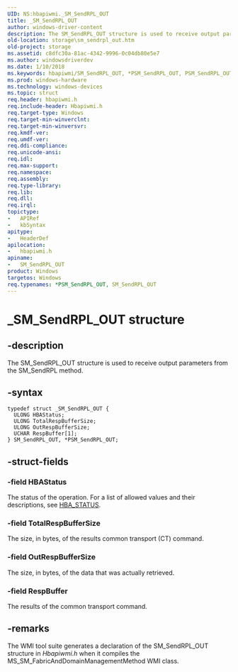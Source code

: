 ```yaml
---
UID: NS:hbapiwmi._SM_SendRPL_OUT
title: _SM_SendRPL_OUT
author: windows-driver-content
description: The SM_SendRPL_OUT structure is used to receive output parameters from the SM_SendRPL method.
old-location: storage\sm_sendrpl_out.htm
old-project: storage
ms.assetid: c8dfc30a-81ac-4342-9996-0c04db80e5e7
ms.author: windowsdriverdev
ms.date: 1/10/2018
ms.keywords: hbapiwmi/SM_SendRPL_OUT, *PSM_SendRPL_OUT, PSM_SendRPL_OUT, SM_SendRPL_OUT structure [Storage Devices], PSM_SendRPL_OUT structure pointer [Storage Devices], hbapiwmi/PSM_SendRPL_OUT, SM_SendRPL_OUT, structs-Fibre_831fc75d-cdee-4fba-9dd1-22204e814d50.xml, _SM_SendRPL_OUT, storage.sm_sendrpl_out
ms.prod: windows-hardware
ms.technology: windows-devices
ms.topic: struct
req.header: hbapiwmi.h
req.include-header: Hbapiwmi.h
req.target-type: Windows
req.target-min-winverclnt: 
req.target-min-winversvr: 
req.kmdf-ver: 
req.umdf-ver: 
req.ddi-compliance: 
req.unicode-ansi: 
req.idl: 
req.max-support: 
req.namespace: 
req.assembly: 
req.type-library: 
req.lib: 
req.dll: 
req.irql: 
topictype: 
-	APIRef
-	kbSyntax
apitype: 
-	HeaderDef
apilocation: 
-	hbapiwmi.h
apiname: 
-	SM_SendRPL_OUT
product: Windows
targetos: Windows
req.typenames: *PSM_SendRPL_OUT, SM_SendRPL_OUT
---
```


# _SM_SendRPL_OUT structure


## -description


The SM_SendRPL_OUT structure is used to receive output parameters from the SM_SendRPL method.


## -syntax


````
typedef struct _SM_SendRPL_OUT {
  ULONG HBAStatus;
  ULONG TotalRespBufferSize;
  ULONG OutRespBufferSize;
  UCHAR RespBuffer[1];
} SM_SendRPL_OUT, *PSM_SendRPL_OUT;
````


## -struct-fields




### -field HBAStatus

The status of the operation. For a list of allowed values and their descriptions, see <a href="https://msdn.microsoft.com/library/windows/hardware/ff557233">HBA_STATUS</a>.


### -field TotalRespBufferSize

The size, in bytes, of the results common transport (CT) command.


### -field OutRespBufferSize

The size, in bytes, of the data that was actually retrieved.


### -field RespBuffer

The results of the common transport command.


## -remarks


The WMI tool suite generates a declaration of the SM_SendRPL_OUT structure in <i>Hbapiwmi.h</i> when it compiles the MS_SM_FabricAndDomainManagementMethod WMI class.


